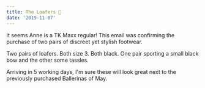 ```yaml
---
title: The Loafers 👡
date: '2019-11-07'
---
```

It seems Anne is a TK Maxx regular! This email was confirming the purchase of two pairs of discreet yet stylish footwear. 

Two pairs of loafers. Both size 3. Both black. One pair sporting a small black bow and the other some tassles.

Arriving in 5 working days, I'm sure these will look great next to the previously purchased Ballerinas of May.



